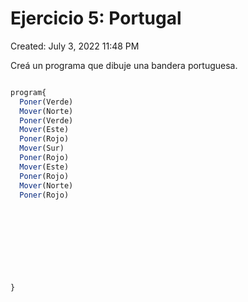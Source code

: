# Ejercicio 5: Portugal

Created: July 3, 2022 11:48 PM

Creá un programa que dibuje una bandera portuguesa.

```jsx

program{
  Poner(Verde)
  Mover(Norte)
  Poner(Verde)
  Mover(Este)
  Poner(Rojo)
  Mover(Sur)
  Poner(Rojo)
  Mover(Este)
  Poner(Rojo)
  Mover(Norte)
  Poner(Rojo)
  
  
  
  
  
  
  
  
  
}

```